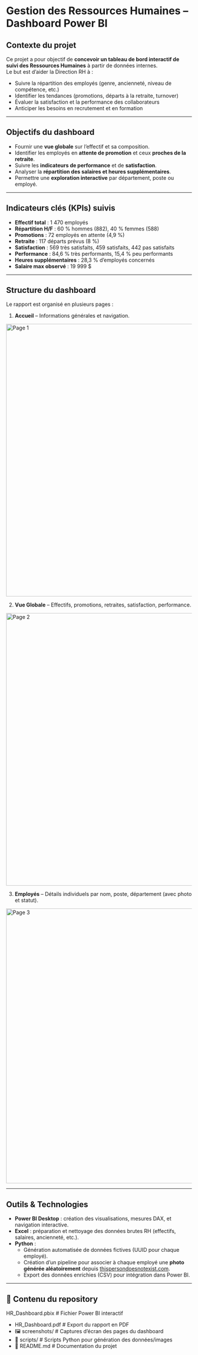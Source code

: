 # Gestion des Ressources Humaines – Dashboard Power BI  

## Contexte du projet  
Ce projet a pour objectif de **concevoir un tableau de bord interactif de suivi des Ressources Humaines** à partir de données internes.  
Le but est d’aider la Direction RH à :  
- Suivre la répartition des employés (genre, ancienneté, niveau de compétence, etc.)  
- Identifier les tendances (promotions, départs à la retraite, turnover)  
- Évaluer la satisfaction et la performance des collaborateurs  
- Anticiper les besoins en recrutement et en formation  

---

## Objectifs du dashboard  
- Fournir une **vue globale** sur l’effectif et sa composition.  
- Identifier les employés en **attente de promotion** et ceux **proches de la retraite**.  
- Suivre les **indicateurs de performance** et de **satisfaction**.  
- Analyser la **répartition des salaires et heures supplémentaires**.  
- Permettre une **exploration interactive** par département, poste ou employé.  

---

## Indicateurs clés (KPIs) suivis  
- **Effectif total** : 1 470 employés  
- **Répartition H/F** : 60 % hommes (882), 40 % femmes (588)  
- **Promotions** : 72 employés en attente (4,9 %)  
- **Retraite** : 117 départs prévus (8 %)  
- **Satisfaction** : 569 très satisfaits, 459 satisfaits, 442 pas satisfaits  
- **Performance** : 84,6 % très performants, 15,4 % peu performants  
- **Heures supplémentaires** : 28,3 % d’employés concernés  
- **Salaire max observé** : 19 999 $  

---

## Structure du dashboard  
Le rapport est organisé en plusieurs pages :  

1. **Accueil** – Informations générales et navigation.
   
<img width="1294" height="740" alt="Page 1" src="https://github.com/user-attachments/assets/ed3983cf-1e7b-40f5-8abf-fd99d8a669fc" />

2. **Vue Globale** – Effectifs, promotions, retraites, satisfaction, performance.
<img width="1301" height="740" alt="Page 2" src="https://github.com/user-attachments/assets/01695b18-9cf9-4b1e-b131-4cb9415979b0" />
    
3. **Employés** – Détails individuels par nom, poste, département (avec photo et statut).
<img width="1307" height="746" alt="Page 3" src="https://github.com/user-attachments/assets/beeed6cd-da77-4ae0-b781-d09669fb1d5f" />


---

## Outils & Technologies  
- **Power BI Desktop** : création des visualisations, mesures DAX, et navigation interactive.  
- **Excel** : préparation et nettoyage des données brutes RH (effectifs, salaires, ancienneté, etc.).  
- **Python** :  
  - Génération automatisée de données fictives (UUID pour chaque employé).  
  - Création d’un pipeline pour associer à chaque employé une **photo générée aléatoirement** depuis [thispersondoesnotexist.com](https://thispersondoesnotexist.com).  
  - Export des données enrichies (CSV) pour intégration dans Power BI.  

---

## 📂 Contenu du repository 

HR_Dashboard.pbix # Fichier Power BI interactif
- HR_Dashboard.pdf # Export du rapport en PDF
- 🖼️ screenshots/ # Captures d’écran des pages du dashboard
- 🐍 scripts/ # Scripts Python pour génération des données/images
- 📄 README.md # Documentation du projet
